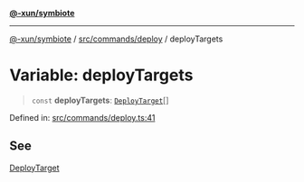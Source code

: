 [**@-xun/symbiote**](../../../../README.md)

***

[@-xun/symbiote](../../../../README.md) / [src/commands/deploy](../README.md) / deployTargets

# Variable: deployTargets

> `const` **deployTargets**: [`DeployTarget`](../enumerations/DeployTarget.md)[]

Defined in: [src/commands/deploy.ts:41](https://github.com/Xunnamius/symbiote/blob/5a6b8fdd6bad1753f065e8a0fabc20b629cd4120/src/commands/deploy.ts#L41)

## See

[DeployTarget](../enumerations/DeployTarget.md)
